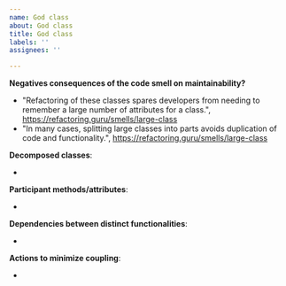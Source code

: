 ```yaml
---
name: God class
about: God class
title: God class
labels: ''
assignees: ''

---
```

**Negatives consequences of the code smell on maintainability?**

- "Refactoring of these classes spares developers from needing to remember a large number of attributes for a class.", https://refactoring.guru/smells/large-class
- "In many cases, splitting large classes into parts avoids duplication of code and functionality.", https://refactoring.guru/smells/large-class


**Decomposed classes**:

- 

**Participant methods/attributes**:

- 

**Dependencies between distinct functionalities**:

- 

**Actions to minimize coupling**:

-
